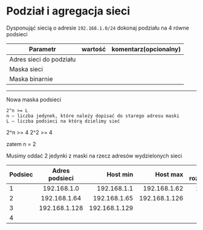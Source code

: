 # Podział i agregacja sieci

Dysponująć siecią o adresie ``192.168.1.0/24`` dokonaj podziału na 4 równe podsieci


| Parametr | wartość | komentarz(opcionalny) |
| ------------- |:-------------:| -----:|
| Adres sieci do podziału |  
| Maska sieci  |  | |
| Maska binarnie  |  | |

---------------------------

Nowa maska podsieci

```
2^n >= L
n – liczba jedynek, które należy dopisać do starego adresu maski
L – liczba podsieci na którą dzielimy sieć
```

2^n >= 4
2^2 >= 4

zatem n = 2

Musimy oddać 2 jedynki z maski na rzecz adresów wydzielonych sieci


| Podsiec   | Adres podsieci | Host min     | Host max      | Adres rozgłoszeniowy |
| -------------     |:-------------: | -----:       | -----:        | -----:    |
| 1         | 192.168.1.0 | 192.168.1.1      | 192.168.1.62 |  192.168.1.63 |
| 2         | 192.168.1.64 | 192.168.1.65      | 192.168.1.126 |  |
| 3         | 192.168.1.128 | 192.168.1.129
| 4         |


